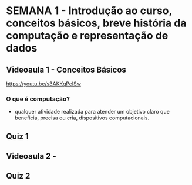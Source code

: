 # SEMANA 1 - Introdução ao curso, conceitos básicos, breve história da computação e representação de dados

## Videoaula 1 - Conceitos Básicos
https://youtu.be/s3AKKqPclSw

### O que é computação?
- qualquer atividade realizada para atender um objetivo claro que beneficia, precisa ou cria, dispositivos computacionais.


## Quiz 1

## Videoaula 2 - 

## Quiz 2